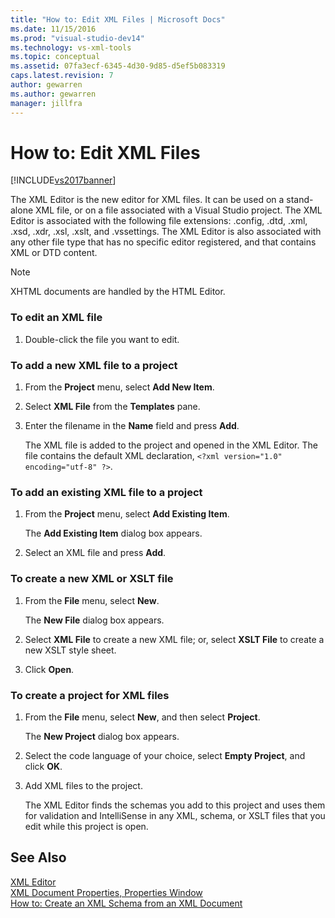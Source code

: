 ```yaml
---
title: "How to: Edit XML Files | Microsoft Docs"
ms.date: 11/15/2016
ms.prod: "visual-studio-dev14"
ms.technology: vs-xml-tools
ms.topic: conceptual
ms.assetid: 07fa3ecf-6345-4d30-9d85-d5ef5b083319
caps.latest.revision: 7
author: gewarren
ms.author: gewarren
manager: jillfra
---
```

# How to: Edit XML Files
[!INCLUDE[vs2017banner](../includes/vs2017banner.md)]

The XML Editor is the new editor for XML files. It can be used on a stand-alone XML file, or on a file associated with a Visual Studio project. The XML Editor is associated with the following file extensions: .config, .dtd, .xml, .xsd, .xdr, .xsl, .xslt, and .vssettings. The XML Editor is also associated with any other file type that has no specific editor registered, and that contains XML or DTD content.  
  
> [!NOTE]
> XHTML documents are handled by the HTML Editor.  
  
### To edit an XML file  
  
1. Double-click the file you want to edit.  
  
### To add a new XML file to a project  
  
1. From the **Project** menu, select **Add New Item**.  
  
2. Select **XML File** from the **Templates** pane.  
  
3. Enter the filename in the **Name** field and press **Add**.  
  
     The XML file is added to the project and opened in the XML Editor. The file contains the default XML declaration, `<?xml version="1.0" encoding="utf-8" ?>`.  
  
### To add an existing XML file to a project  
  
1. From the **Project** menu, select **Add Existing Item**.  
  
     The **Add Existing Item** dialog box appears.  
  
2. Select an XML file and press **Add**.  
  
### To create a new XML or XSLT file  
  
1. From the **File** menu, select **New**.  
  
     The **New File** dialog box appears.  
  
2. Select **XML File** to create a new XML file; or, select **XSLT File** to create a new XSLT style sheet.  
  
3. Click **Open**.  
  
### To create a project for XML files  
  
1. From the **File** menu, select **New**, and then select **Project**.  
  
     The **New Project** dialog box appears.  
  
2. Select the code language of your choice, select **Empty Project**, and click **OK**.  
  
3. Add XML files to the project.  
  
     The XML Editor finds the schemas you add to this project and uses them for validation and IntelliSense in any XML, schema, or XSLT files that you edit while this project is open.  
  
## See Also  
 [XML Editor](../xml-tools/xml-editor.md)   
 [XML Document Properties, Properties Window](../xml-tools/xml-document-properties-properties-window.md)   
 [How to: Create an XML Schema from an XML Document](../xml-tools/how-to-create-an-xml-schema-from-an-xml-document.md)
